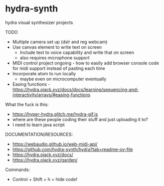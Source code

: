 # hydra-synth
hydra visual synthesizer projects

TODO
- Multiple camera set up (dslr and reg webcam)
- Use canvas element to write text on screen
    - Include text to voice capability and write that on screen
    - also requires microphone support
- MIDI control project ongoing
      - how to easily add browser console code for midi support instead of pasting each time
- Incorporate atom to run locally
    - maybe even on microcomputer eventually
- Easing functions
    -https://hydra.ojack.xyz/docs/docs/learning/sequencing-and-interactivity/arrays/#easing-functions

What the fuck is this:
- https://hyper-hydra.glitch.me/hydra-gif.js
- where are these people coding their stuff and just uploading it to?
- I need to learn java script
  
DOCUMENTATION/RESOURCES:
- https://webaudio.github.io/web-midi-api/
- https://github.com/hydra-synth/hydra?tab=readme-ov-file
- https://hydra.ojack.xyz/docs/
- https://hydra.ojack.xyz/garden/

Commands:
- Control + Shift + h = hide code! 

